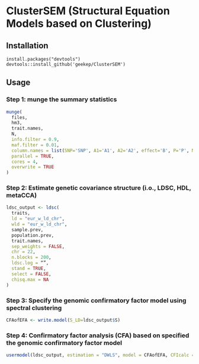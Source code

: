 # ClusterSEM (Structural Equation Models based on Clustering)

## Installation

``` {#Installation .R}
install.packages("devtools")
devtools::install_github('geekep/ClusterSEM')
```

## Usage

### Step 1: munge the summary statistics

``` r
munge(
  files,
  hm3,
  trait.names,
  N,
  info.filter = 0.9,
  maf.filter = 0.01,
  column.names = list(SNP='SNP', A1='A1', A2='A2', effect='B', P='P', MAF='MAF'),
  parallel = TRUE,
  cores = 4,
  overwrite = TRUE
)
```

### Step 2: Estimate genetic covariance structure (i.o., LDSC, HDL, metaCCA)

``` R
ldsc_output <- ldsc(
  traits,
  ld = "eur_w_ld_chr",
  wld = "eur_w_ld_chr",
  sample.prev,
  population.prev,
  trait.names, 
  sep_weights = FALSE,
  chr = 22,
  n.blocks = 200,
  ldsc.log = “”,
  stand = TRUE,
  select = FALSE,
  chisq.max = NA
)
```

### Step 3: Specify the genomic confirmatory factor model using spectral clustering

``` R
CFAofEFA <- write.model(S_LD=ldsc_output$S)
```

### Step 4: Confirmatory factor analysis (CFA) based on specified the genomic confirmatory factor model

``` R
usermodel(ldsc_output, estimation = "DWLS", model = CFAofEFA, CFIcalc = TRUE, std.lv = TRUE, imp_cov = TRUE, fix_resid = TRUE, toler = NULL)
```
